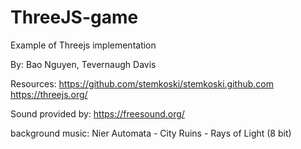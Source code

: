 # ThreeJS-game

Example of Threejs implementation


By: Bao Nguyen,
    Tevernaugh Davis
     
     
Resources:
    https://github.com/stemkoski/stemkoski.github.com
    https://threejs.org/
    
    
Sound provided by: https://freesound.org/


background music: Nier Automata - City Ruins - Rays of Light (8 bit) 
